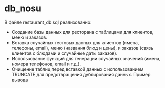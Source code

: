 # db_nosu
В файле restaurant_db.sql реализованно:
- Создание базы данных для ресторана с таблицами для клиентов, меню и заказов.
- Вставка случайных тестовых данных для клиентов (имена, телефоны, email), меню (названия блюд и цены), и заказов (связь клиентов с блюдами и случайные даты заказов).
- Использование функций для генерации случайных значений (имена, номера телефонов, email и т.д.).
- Очищение таблиц перед вставкой данных с использованием TRUNCATE для предотвращения дублирования данных.
Пример вывода

